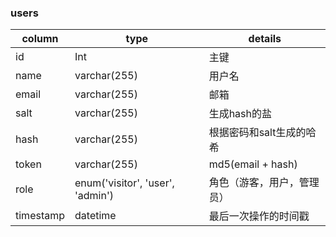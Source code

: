 ### users
| column | type | details |
| -- | -- | -- |
| id | Int | 主键 |
| name | varchar(255) | 用户名 |
| email | varchar(255) | 邮箱 |
| salt | varchar(255) | 生成hash的盐 |
| hash | varchar(255) | 根据密码和salt生成的哈希 |
| token | varchar(255) | md5(email + hash) |
| role | enum('visitor', 'user', 'admin') | 角色（游客，用户，管理员） |
| timestamp | datetime | 最后一次操作的时间戳 |